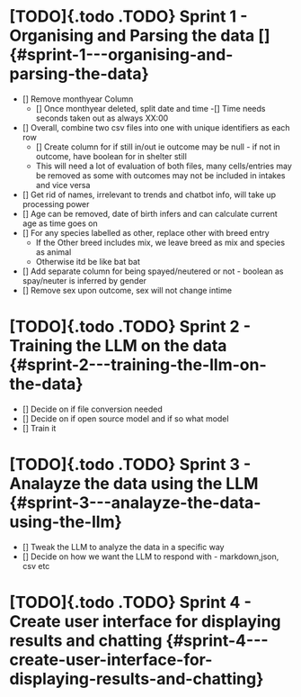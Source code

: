 # [TODO]{.todo .TODO} Sprint 1 - Organising and Parsing the data \[\] {#sprint-1---organising-and-parsing-the-data}

- \[\] Remove monthyear Column
  - \[\] Once monthyear deleted, split date and time -\[\] Time needs
    seconds taken out as always XX:00
- \[\] Overall, combine two csv files into one with unique identifiers
  as each row
  - \[\] Create column for if still in/out ie outcome may be null - if
    not in outcome, have boolean for in shelter still
  - This will need a lot of evaluation of both files, many cells/entries
    may be removed as some with outcomes may not be included in intakes
    and vice versa
- \[\] Get rid of names, irrelevant to trends and chatbot info, will
  take up processing power
- \[\] Age can be removed, date of birth infers and can calculate
  current age as time goes on
- \[\] For any species labelled as other, replace other with breed entry
  - If the Other breed includes mix, we leave breed as mix and species
    as animal
  - Otherwise itd be like bat bat
- \[\] Add separate column for being spayed/neutered or not - boolean as
  spay/neuter is inferred by gender
- \[\] Remove sex upon outcome, sex will not change intime

# [TODO]{.todo .TODO} Sprint 2 - Training the LLM on the data {#sprint-2---training-the-llm-on-the-data}

- \[\] Decide on if file conversion needed
- \[\] Decide on if open source model and if so what model
- \[\] Train it

# [TODO]{.todo .TODO} Sprint 3 - Analayze the data using the LLM {#sprint-3---analayze-the-data-using-the-llm}

- \[\] Tweak the LLM to analyze the data in a specific way
- \[\] Decide on how we want the LLM to respond with - markdown,json,
  csv etc

# [TODO]{.todo .TODO} Sprint 4 - Create user interface for displaying results and chatting {#sprint-4---create-user-interface-for-displaying-results-and-chatting}
